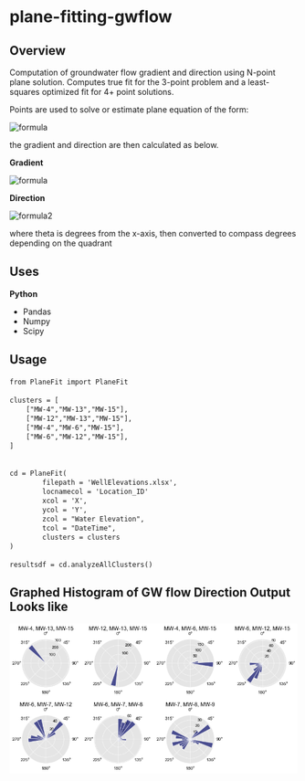 # plane-fitting-gwflow

##  Overview
Computation of groundwater flow gradient and direction using N-point plane solution. Computes true fit for the 3-point problem and a least-squares optimized fit for 4+ point solutions. 


Points are used to solve or estimate plane equation of the form:

<img src="https://latex.codecogs.com/svg.latex?Ax+By+Cz-D=0" title="formula" size=100px/>

the gradient and direction are then calculated as below.

<b> Gradient </b>


<img src="https://latex.codecogs.com/svg.latex?gradient=\sqrt{\frac{A^2+B^2}{C^2}}" title="formula" size=100px/>

<b> Direction </b>

<img src="https://latex.codecogs.com/svg.latex?\theta=arctan(\frac{B}{A})" title="formula2" size=100px/>

where theta is degrees from the x-axis, then converted to compass degrees depending on the quadrant

## Uses
<b> Python </b>
- Pandas
- Numpy
- Scipy

## Usage
```
from PlaneFit import PlaneFit

clusters = [
    ["MW-4","MW-13","MW-15"],
    ["MW-12","MW-13","MW-15"],
    ["MW-4","MW-6","MW-15"],
    ["MW-6","MW-12","MW-15"],
]


cd = PlaneFit(
        filepath = 'WellElevations.xlsx',
        locnamecol = 'Location_ID'
        xcol = 'X',
        ycol = 'Y',
        zcol = "Water Elevation",
        tcol = "DateTime",
        clusters = clusters
)

resultsdf = cd.analyzeAllClusters()

```

## Graphed Histogram of GW flow Direction Output Looks like

![Alt Text](hists.png)
